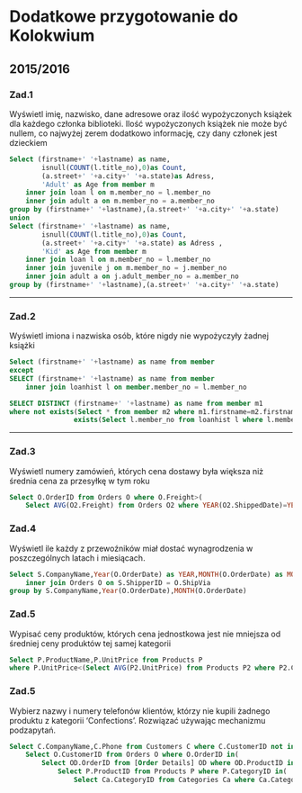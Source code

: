# Dodatkowe przygotowanie do Kolokwium

## 2015/2016

### Zad.1

Wyświetl imię, nazwisko, dane adresowe oraz ilość wypożyczonych książek dla każdego członka biblioteki. Ilość wypożyczonych książek nie może być nullem, co najwyżej zerem dodatkowo informację, czy dany członek jest dzieckiem


``` sql
Select (firstname+' '+lastname) as name,
        isnull(COUNT(l.title_no),0)as Count,
        (a.street+' '+a.city+' '+a.state)as Adress,
        'Adult' as Age from member m
    inner join loan l on m.member_no = l.member_no
    inner join adult a on m.member_no = a.member_no
group by (firstname+' '+lastname),(a.street+' '+a.city+' '+a.state)
union
Select (firstname+' '+lastname) as name,
        isnull(COUNT(l.title_no),0)as Count,
        (a.street+' '+a.city+' '+a.state) as Adress ,
        'Kid' as Age from member m
    inner join loan l on m.member_no = l.member_no
    inner join juvenile j on m.member_no = j.member_no
    inner join adult a on j.adult_member_no = a.member_no
group by (firstname+' '+lastname),(a.street+' '+a.city+' '+a.state)
```
---

### Zad.2

Wyświetl imiona i nazwiska osób, które nigdy nie wypożyczyły żadnej książki

``` sql
Select (firstname+' '+lastname) as name from member
except
SELECT (firstname+' '+lastname) as name from member
    inner join loanhist l on member.member_no = l.member_no
```

``` sql
SELECT DISTINCT (firstname+' '+lastname) as name from member m1
where not exists(Select * from member m2 where m1.firstname=m2.firstname and m1.lastname=m2.lastname and  
                exists(Select l.member_no from loanhist l where l.member_no=m2.member_no))
```
---

### Zad.3

Wyświetl numery zamówień, których cena dostawy była większa niż średnia cena za przesyłkę w tym roku

``` sql
Select O.OrderID from Orders O where O.Freight>(
    Select AVG(O2.Freight) from Orders O2 where YEAR(O2.ShippedDate)=YEAR(O.ShippedDate))
```

### Zad.4

Wyświetl ile każdy z przewoźników miał dostać wynagrodzenia w poszczególnych latach i miesiącach.

``` sql
Select S.CompanyName,Year(O.OrderDate) as YEAR,MONTH(O.OrderDate) as MONTH,SUM(Freight) as Total from Shippers S
    inner join Orders O on S.ShipperID = O.ShipVia
group by S.CompanyName,Year(O.OrderDate),MONTH(O.OrderDate)
```

### Zad.5

Wypisać ceny produktów, których cena jednostkowa jest nie mniejsza od średniej ceny produktów tej samej kategorii

``` sql
Select P.ProductName,P.UnitPrice from Products P
where P.UnitPrice<(Select AVG(P2.UnitPrice) from Products P2 where P2.CategoryID=P.CategoryID)
```

### Zad.5

Wybierz nazwy i numery telefonów klientów, którzy nie kupili żadnego produktu z kategorii ‘Confections’. Rozwiązać używając mechanizmu podzapytań.

``` sql
Select C.CompanyName,C.Phone from Customers C where C.CustomerID not in (
    Select O.CustomerID from Orders O where O.OrderID in(
        Select OD.OrderID from [Order Details] OD where OD.ProductID in(
            Select P.ProductID from Products P where P.CategoryID in(
                Select Ca.CategoryID from Categories Ca where Ca.CategoryName='Confections'))))
```
